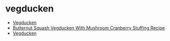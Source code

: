 # vegducken

 * [Vegducken](../../index/v/vegducken.json)
 * [Butternut Squash Vegducken With Mushroom Cranberry Stuffing Recipe](../../index/b/butternut-squash-vegducken-with-mushroom-cranberry-stuffing-recipe.json)
 * [Vegducken](../../index/v/vegducken.json)

